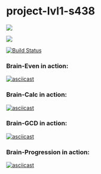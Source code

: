 # project-lvl1-s438

<a href="https://codeclimate.com/github/mishalisovskiy/project-lvl1-s438/maintainability"><img src="https://api.codeclimate.com/v1/badges/641a830b9f2b99a9a523/maintainability" /></a>

<a href="https://codeclimate.com/github/mishalisovskiy/project-lvl1-s438/test_coverage"><img src="https://api.codeclimate.com/v1/badges/641a830b9f2b99a9a523/test_coverage" /></a>

[![Build Status](https://travis-ci.org/mishalisovskiy/project-lvl1-s438.svg?branch=master)](https://travis-ci.org/mishalisovskiy/project-lvl1-s438)

<h3>Brain-Even in action:</h3>

[![asciicast](https://asciinema.org/a/UF3YxpPaWVKqINJfvNPF7TqmO.svg)](https://asciinema.org/a/UF3YxpPaWVKqINJfvNPF7TqmO)

<h3>Brain-Calc in action:</h3>

[![asciicast](https://asciinema.org/a/OdaXDL0kp3DFoQKcxKCSI1mgb.svg)](https://asciinema.org/a/OdaXDL0kp3DFoQKcxKCSI1mgb)

<h3>Brain-GCD in action:</h3>

[![asciicast](https://asciinema.org/a/flRsvINYv2pJV4pz8qCMxk57s.svg)](https://asciinema.org/a/flRsvINYv2pJV4pz8qCMxk57s)

<h3>Brain-Progression in action:</h3>

[![asciicast](https://asciinema.org/a/18kE6LgLnX6woJvRCtMXcegSC.svg)](https://asciinema.org/a/18kE6LgLnX6woJvRCtMXcegSC)
